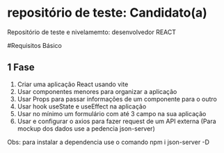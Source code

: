 # repositório de teste: Candidato(a)

Repositório de teste e nivelamemto: desenvolvedor REACT

#Requisitos Básico

## 1 Fase

1. Criar uma aplicação React usando vite
2. Usar componentes menores para organizar a aplicação
3. Usar Props para passar informações de um componente para o outro
4. Usar hook useState e useEffect na aplicação
5. Usar no mínimo um formulário com até 3 campo na sua aplicação
6. Usar e configurar o axios para fazer request de um API externa (Para mockup dos dados use a pedencia json-server)

Obs: para instalar a dependencia use o comando npm i json-server -D

